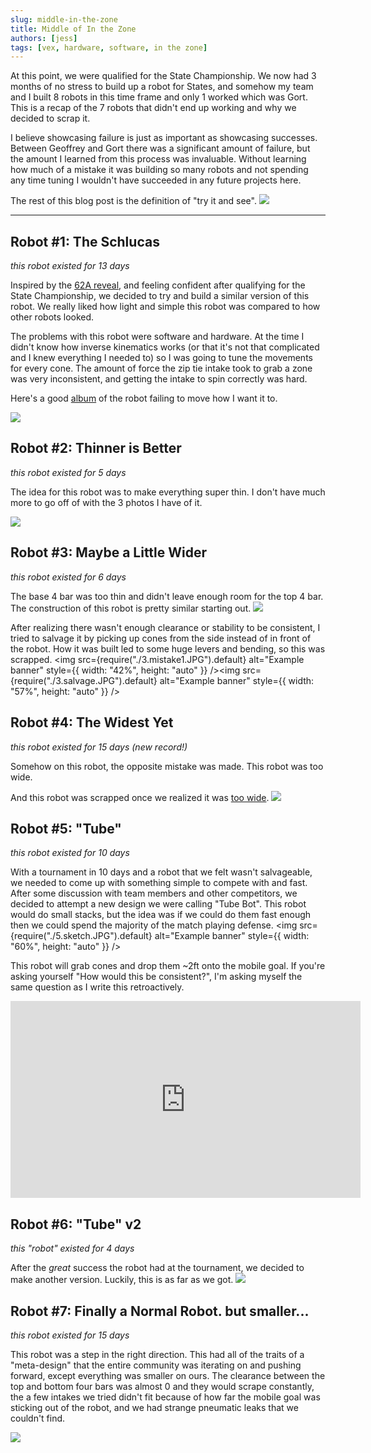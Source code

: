 ```yaml
---
slug: middle-in-the-zone
title: Middle of In the Zone
authors: [jess]
tags: [vex, hardware, software, in the zone]
---
```


At this point, we were qualified for the State Championship. We now had 3 months of no stress to build up a robot for States, and somehow my team and I built 8 robots in this time frame and only 1 worked which was Gort.  This is a recap of the 7 robots that didn't end up working and why we decided to scrap it.  

I believe showcasing failure is just as important as showcasing successes.  Between Geoffrey and Gort there was a significant amount of failure, but the amount I learned from this process was invaluable.  Without learning how much of a mistake it was building so many robots and not spending any time tuning I wouldn't have succeeded in any future projects here.

The rest of this blog post is the definition of "try it and see". 
![](banner.gif)

<!--truncate-->
---
## Robot #1: The Schlucas 
*this robot existed for 13 days*

Inspired by the [62A reveal](https://www.vexforum.com/t/62-early-season-reveal/43366), and feeling confident after qualifying for the State Championship, we decided to try and build a similar version of this robot.  We really liked how light and simple this robot was compared to how other robots looked.  

The problems with this robot were software and hardware.  At the time I didn't know how inverse kinematics works (or that it's not that complicated and I knew everything I needed to) so I was going to tune the movements for every cone.  The amount of force the zip tie intake took to grab a zone was very inconsistent, and getting the intake to spin correctly was hard.  

Here's a good [album](https://photos.app.goo.gl/FW2f4SJD36dUvdjHA) of the robot failing to move how I want it to.

![](1.banner.JPG)

## Robot #2: Thinner is Better
*this robot existed for 5 days*

The idea for this robot was to make everything super thin.  I don't have much more to go off of with the 3 photos I have of it.  

![](2.banner.JPG)

## Robot #3: Maybe a Little Wider
*this robot existed for 6 days*

The base 4 bar was too thin and didn't leave enough room for the top 4 bar.  The construction of this robot is pretty similar starting out.
![](3.banner.JPG)

After realizing there wasn't enough clearance or stability to be consistent, I tried to salvage it by picking up cones from the side instead of in front of the robot.  How it was built led to some huge levers and bending, so this was scrapped.
<img
  src={require("./3.mistake1.JPG").default}
  alt="Example banner"
  style={{ width: "42%", height: "auto" }}
/><img
  src={require("./3.salvage.JPG").default}
  alt="Example banner"
  style={{ width: "57%", height: "auto" }}
/>

## Robot #4: The Widest Yet
*this robot existed for 15 days (new record!)*

Somehow on this robot, the opposite mistake was made.  This robot was too wide.

And this robot was scrapped once we realized it was [too wide](https://photos.app.goo.gl/DroWQUHgZUwW2bti8).
![](4.banner.JPG)

## Robot #5: "Tube"
*this robot existed for 10 days*

With a tournament in 10 days and a robot that we felt wasn't salvageable, we needed to come up with something simple to compete with and fast.  After some discussion with team members and other competitors, we decided to attempt a new design we were calling "Tube Bot".  This robot would do small stacks, but the idea was if we could do them fast enough then we could spend the majority of the match playing defense. 
<img
  src={require("./5.sketch.JPG").default}
  alt="Example banner"
  style={{ width: "60%", height: "auto" }}
/>

This robot will grab cones and drop them ~2ft onto the mobile goal.  If you're asking yourself "How would this be consistent?", I'm asking myself the same question as I write this retroactively.  
<iframe width="560" height="315" src="https://www.youtube.com/embed/r4a08b07Xvw?si=zy-66ASxoDyFq9n8" title="YouTube video player" frameborder="0" allow="accelerometer; autoplay; clipboard-write; encrypted-media; gyroscope; picture-in-picture; web-share" allowfullscreen></iframe>


## Robot #6: "Tube" v2
*this "robot" existed for 4 days*  

After the *great* success the robot had at the tournament, we decided to make another version.  Luckily, this is as far as we got.
![](6.banner.JPG)

## Robot #7: Finally a Normal Robot.  but smaller...
*this robot existed for 15 days*  

This robot was a step in the right direction.  This had all of the traits of a "meta-design" that the entire community was iterating on and pushing forward, except everything was smaller on ours.  The clearance between the top and bottom four bars was almost 0 and they would scrape constantly, the a few intakes we tried didn't fit because of how far the mobile goal was sticking out of the robot, and we had strange pneumatic leaks that we couldn't find. 

 ![](7.banner.JPG)